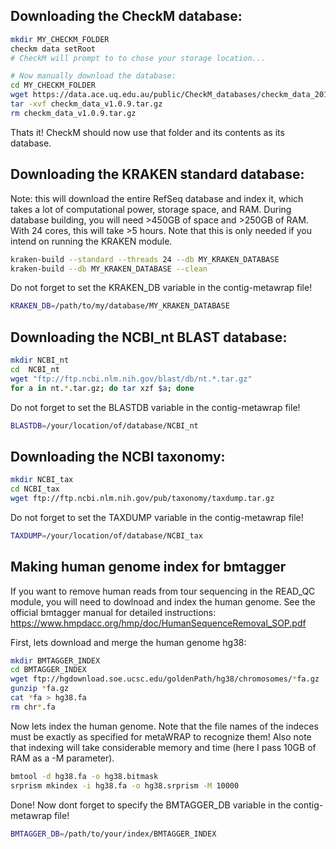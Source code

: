 ## Downloading the CheckM database:
``` bash
mkdir MY_CHECKM_FOLDER
checkm data setRoot
# CheckM will prompt to to chose your storage location...

# Now manually download the database:
cd MY_CHECKM_FOLDER
wget https://data.ace.uq.edu.au/public/CheckM_databases/checkm_data_2015_01_16.tar.gz
tar -xvf checkm_data_v1.0.9.tar.gz
rm checkm_data_v1.0.9.tar.gz
```
Thats it! CheckM should now use that folder and its contents as its database.



## Downloading the KRAKEN standard database:
Note: this will download the entire RefSeq database and index it, which takes a lot of computational power, storage space, and RAM. During database building, you will need >450GB of space and >250GB of RAM. With 24 cores, this will take >5 hours. Note that this is only needed if you intend on running the KRAKEN module.
``` bash
kraken-build --standard --threads 24 --db MY_KRAKEN_DATABASE
kraken-build --db MY_KRAKEN_DATABASE --clean
```
Do not forget to set the KRAKEN_DB variable in the contig-metawrap file!
``` bash
KRAKEN_DB=/path/to/my/database/MY_KRAKEN_DATABASE
```


## Downloading the NCBI_nt BLAST database:
``` bash
mkdir NCBI_nt
cd  NCBI_nt
wget "ftp://ftp.ncbi.nlm.nih.gov/blast/db/nt.*.tar.gz"
for a in nt.*.tar.gz; do tar xzf $a; done
```
Do not forget to set the BLASTDB variable in the contig-metawrap file!
``` bash
BLASTDB=/your/location/of/database/NCBI_nt
```


## Downloading the NCBI taxonomy:
``` bash
mkdir NCBI_tax
cd NCBI_tax
wget ftp://ftp.ncbi.nlm.nih.gov/pub/taxonomy/taxdump.tar.gz
```
Do not forget to set the TAXDUMP variable in the contig-metawrap file!
``` bash
TAXDUMP=/your/location/of/database/NCBI_tax
```


## Making human genome index for bmtagger
If you want to remove human reads from tour sequencing in the READ_QC module, you will need to dowlnoad and index the human genome. See the official bmtagger manual for detailed instructions: https://www.hmpdacc.org/hmp/doc/HumanSequenceRemoval_SOP.pdf

First, lets download and merge the human genome hg38:
``` bash 
mkdir BMTAGGER_INDEX
cd BMTAGGER_INDEX
wget ftp://hgdownload.soe.ucsc.edu/goldenPath/hg38/chromosomes/*fa.gz
gunzip *fa.gz
cat *fa > hg38.fa
rm chr*.fa
```
Now lets index the human genome. Note that the file names of the indeces must be exactly as specified for metaWRAP to recognize them! Also note that indexing will take considerable memory and time (here I pass 10GB of RAM as a -M parameter).
``` bash
bmtool -d hg38.fa -o hg38.bitmask
srprism mkindex -i hg38.fa -o hg38.srprism -M 10000
```
Done! Now dont forget to specify the BMTAGGER_DB variable in the contig-metawrap file!
``` bash
BMTAGGER_DB=/path/to/your/index/BMTAGGER_INDEX
```
